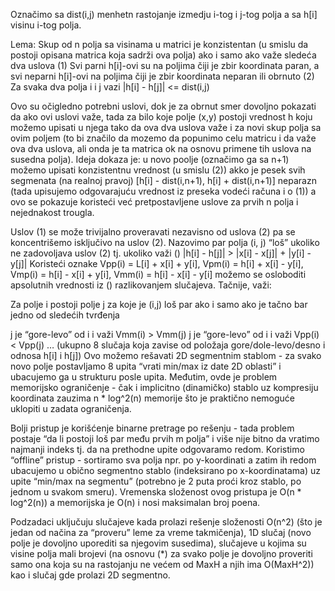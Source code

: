 Označimo sa dist(i,j) menhetn rastojanje izmedju i-tog i j-tog polja a sa h[i] visinu i-tog polja.

Lema: Skup od n polja sa visinama u matrici je konzistentan (u smislu da postoji opisana matrica koja sadrži ova polja) ako i samo ako važe sledeća dva uslova
(1) Svi parni h[i]-ovi su na poljima čiji je zbir koordinata paran, a svi neparni h[i]-ovi na poljima čiji je zbir koordinata neparan ili obrnuto
(2) Za svaka dva polja i i j vazi |h[i] - h[j]| <= dist(i,j)

Ovo su očigledno potrebni uslovi, dok je za obrnut smer dovoljno pokazati da ako ovi uslovi važe, tada za bilo koje polje (x,y) postoji vrednost h koju možemo upisati u njega tako da ova dva uslova važe i za novi skup polja sa ovim poljem (to bi značilo da mozemo da popunimo celu matricu i da važe ova dva uslova, ali onda je ta matrica ok na osnovu primene tih uslova na susedna polja). Ideja dokaza je: u novo poolje (označimo ga sa n+1) možemo upisati konzistentnu vrednost (u smislu (2)) akko je pesek svih segmenata (na realnoj pravoj) [h[i] - dist(i,n+1), h[i] + dist(i,n+1)] neparazn (tada upisujemo odgovarajuću vrednost iz preseka vodeći računa i o (1)) a ovo se pokazuje koristeći već pretpostavljene uslove za prvih n polja i nejednakost trougla.

Uslov (1) se može trivijalno proveravati nezavisno od uslova (2) pa se koncentrišemo isključivo na uslov (2). Nazovimo par polja (i, j) “loš” ukoliko ne zadovoljava uslov (2) tj. ukoliko važi
() |h[i] - h[j]| > |x[i] - x[j]| + |y[i] - y[j]|
Koristeći oznake
Vpp(i) = L[i] + x[i] + y[i], Vpm(i) = h[i] + x[i] - y[i], Vmp(i) = h[i] - x[i] + y[i], Vmm(i) = h[i] - x[i] - y[i]
možemo se osloboditi apsolutnih vrednosti iz () razlikovanjem slučajeva. Tačnije, važi:

Za polje i postoji polje j za koje je (i,j) loš par ako i samo ako je tačno bar jedno od sledećih tvrđenja

j je “gore-levo” od i i važi Vmm(i) > Vmm(j)
j je “gore-levo” od i i važi Vpp(i) < Vpp(j)
… (ukupno 8 slučaja koja zavise od položaja gore/dole-levo/desno i odnosa h[i] i h[j])
Ovo možemo rešavati 2D segmentnim stablom - za svako novo polje postavljamo 8 upita “vrati min/max iz date 2D oblasti” i ubacujemo ga u strukturu posle upita. Međutim, ovde je problem memorijsko ograničenje - čak i implicitno (dinamičko) stablo uz kompresiju koordinata zauzima n * log^2(n) memorije što je praktično nemoguće uklopiti u zadata ograničenja.

Bolji pristup je korišćenje binarne pretrage po rešenju - tada problem postaje “da li postoji loš par među prvih m polja” i više nije bitno da vratimo najmanji indeks tj. da na prethodne upite odgovaramo redom. Koristimo “offline” pristup - sortiramo sva polja npr. po y-koordinati a zatim ih redom ubacujemo u obično segmentno stablo (indeksirano po x-koordinatama) uz upite “min/max na segmentu” (potrebno je 2 puta proći kroz stablo, po jednom u svakom smeru). Vremenska složenost ovog pristupa je O(n * log^2(n)) a memorijska je O(n) i nosi maksimalan broj poena.

Podzadaci uključuju slučajeve kada prolazi rešenje složenosti O(n^2) (što je jedan od načina za “proveru” leme za vreme takmičenja), 1D slučaj (novo polje je dovoljno uporediti sa njegovim susedima), slučajeve u kojima su visine polja mali brojevi (na osnovu (*) za svako polje je dovoljno proveriti samo ona koja su na rastojanju ne većem od MaxH a njih ima O(MaxH^2)) kao i slučaj gde prolazi 2D segmentno.
